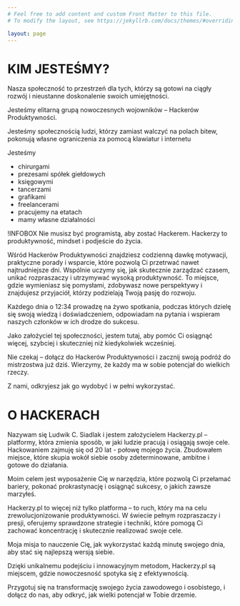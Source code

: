 ```yaml
---
# Feel free to add content and custom Front Matter to this file.
# To modify the layout, see https://jekyllrb.com/docs/themes/#overriding-theme-defaults

layout: page
---
```


# KIM JESTEŚMY?
Nasza społeczność to przestrzeń dla tych, którzy są gotowi na ciągły rozwój i nieustanne doskonalenie swoich umiejętności.

Jesteśmy elitarną grupą nowoczesnych wojowników – Hackerów Produktywności.

Jesteśmy społecznością ludzi, którzy zamiast walczyć na polach bitew, pokonują własne ograniczenia za pomocą klawiatur i internetu

Jesteśmy
- chirurgami
- prezesami spółek giełdowych
- księgowymi
- tancerzami
- grafikami
- freelancerami
- pracujemy na etatach
- mamy własne działalności

!INFOBOX 
Nie musisz być programistą, aby zostać Hackerem.
Hackerzy to produktywność, mindset i podjeście do życia.

Wśród Hackerów Produktywności znajdziesz codzienną dawkę motywacji, praktyczne porady i wsparcie, które pozwolą Ci przetrwać nawet najtrudniejsze dni. Wspólnie uczymy się, jak skutecznie zarządzać czasem, unikać rozpraszaczy i utrzymywać wysoką produktywność. To miejsce, gdzie wymieniasz się pomysłami, zdobywasz nowe perspektywy i znajdujesz przyjaciół, którzy podzielają Twoją pasję do rozwoju.

Każdego dnia o 12:34 prowadzę na żywo spotkania, podczas których dzielę się swoją wiedzą i doświadczeniem, odpowiadam na pytania i wspieram naszych członków w ich drodze do sukcesu.

Jako założyciel tej społeczności, jestem tutaj, aby pomóc Ci osiągnąć więcej, szybciej i skuteczniej niż kiedykolwiek wcześniej.

Nie czekaj – dołącz do Hackerów Produktywności i zacznij swoją podróż do mistrzostwa już dziś. Wierzymy, że każdy ma w sobie potencjał do wielkich rzeczy.

Z nami, odkryjesz jak go wydobyć i w pełni wykorzystać.

# O HACKERACH
Nazywam się Ludwik C. Siadlak i jestem założycielem Hackerzy.pl – platformy, która zmienia sposób, w jaki ludzie pracują i osiągają swoje cele. Hackowaniem zajmuję się od 20 lat - połowę mojego życia. Zbudowałem miejsce, które skupia wokół siebie osoby zdeterminowane, ambitne i gotowe do działania.

Moim celem jest wyposażenie Cię w narzędzia, które pozwolą Ci przełamać bariery, pokonać prokrastynację i osiągnąć sukcesy, o jakich zawsze marzyłeś.

Hackerzy.pl to więcej niż tylko platforma – to ruch, który ma na celu zrewolucjonizowanie produktywności. W świecie pełnym rozpraszaczy i presji, oferujemy sprawdzone strategie i techniki, które pomogą Ci zachować koncentrację i skutecznie realizować swoje cele.

Moja misja to nauczenie Cię, jak wykorzystać każdą minutę swojego dnia, aby stać się najlepszą wersją siebie.

Dzięki unikalnemu podejściu i innowacyjnym metodom, Hackerzy.pl są miejscem, gdzie nowoczesność spotyka się z efektywnością.

Przygotuj się na transformację swojego życia zawodowego i osobistego, i dołącz do nas, aby odkryć, jak wielki potencjał w Tobie drzemie.


